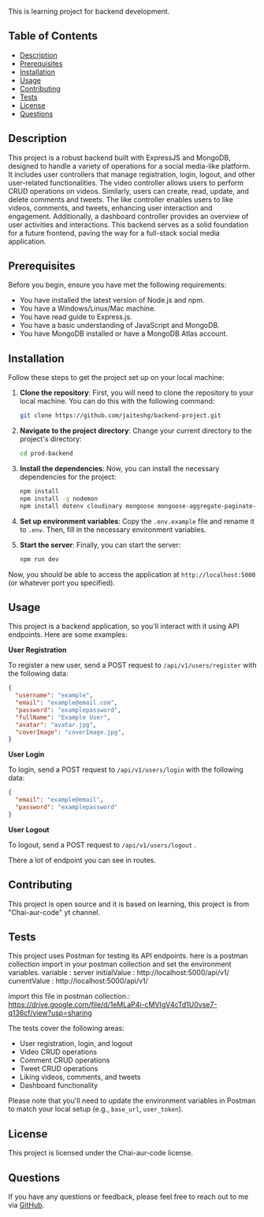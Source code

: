 This is learning project for backend development.

## Table of Contents

- [Description](#description)
- [Prerequisites](#prerequisites)
- [Installation](#installation)
- [Usage](#usage)
- [Contributing](#contributing)
- [Tests](#tests)
- [License](#license)
- [Questions](#questions)

## Description
This project is a robust backend built with ExpressJS and MongoDB, designed to handle a variety of operations for a social media-like platform. It includes user controllers that manage registration, login, logout, and other user-related functionalities. The video controller allows users to perform CRUD operations on videos. Similarly, users can create, read, update, and delete comments and tweets. The like controller enables users to like videos, comments, and tweets, enhancing user interaction and engagement. Additionally, a dashboard controller provides an overview of user activities and interactions. This backend serves as a solid foundation for a future frontend, paving the way for a full-stack social media application.

## Prerequisites

Before you begin, ensure you have met the following requirements:

- You have installed the latest version of Node.js and npm.
- You have a Windows/Linux/Mac machine.
- You have read guide to Express.js.
- You have a basic understanding of JavaScript and MongoDB.
- You have MongoDB installed or have a MongoDB Atlas account.


## Installation


Follow these steps to get the project set up on your local machine:

1. **Clone the repository**: First, you will need to clone the repository to your local machine. You can do this with the following command:

    ```bash
    git clone https://github.com/jaiteshg/backend-project.git
    ```

2. **Navigate to the project directory**: Change your current directory to the project's directory:

    ```bash
    cd prod-backend
    ```

3. **Install the dependencies**: Now, you can install the necessary dependencies for the project:

    ```bash
    npm install
    npm install -g nodemon
    npm install dotenv cloudinary mongoose mongoose-aggregate-paginate-v2 bcrypt jsonwebtoken express cors cookie-parser cloudinary multer

    ```

4. **Set up environment variables**: Copy the `.env.example` file and rename it to `.env`. Then, fill in the necessary environment variables.

5. **Start the server**: Finally, you can start the server:

    ```bash
    npm run dev
    ```

Now, you should be able to access the application at `http://localhost:5000` (or whatever port you specified).


## Usage

This project is a backend application, so you'll interact with it using API endpoints. Here are some examples:

**User Registration**

To register a new user, send a POST request to `/api/v1/users/register` with the following data:

```json
{
  "username": "example",
  "email": "example@email.com",
  "password": "examplepassword",
  "fullName": "Example User",
  "avatar": "avatar.jpg",
  "coverImage": "coverImage.jpg",
}


```

**User Login**

To login, send a POST request to `/api/v1/users/login` with the following data:

```json
{
  "email": "example@email",
  "password": "examplepassword"
}
```

**User Logout**

To logout, send a POST request to `/api/v1/users/logout` .

There a lot of endpoint you can see in routes.




## Contributing
This project is open source and it is based on learning, this project is from "Chai-aur-code" yt channel.

## Tests
This project uses Postman for testing its API endpoints. 
here is a postman collection import in your postman collection and set the environment variables.
variable : server  initialValue : http://localhost:5000/api/v1/  currentValue : http://localhost:5000/api/v1/

import this file in postman collection.: https://drive.google.com/file/d/1eMLaP4i-cMVIgV4cTd1U0vse7-q136cf/view?usp=sharing 

The tests cover the following areas:

- User registration, login, and logout
- Video CRUD operations
- Comment CRUD operations
- Tweet CRUD operations
- Liking videos, comments, and tweets
- Dashboard functionality

Please note that you'll need to update the environment variables in Postman to match your local setup (e.g., `base_url`, `user_token`).

## License

This project is licensed under the Chai-aur-code license.

## Questions

If you have any questions or feedback, please feel free to reach out to me via [GitHub](https://github.com/jaiteshg/backend-project.git).
